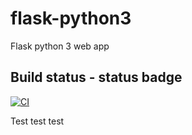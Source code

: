 # flask-python3
Flask python 3 web app

## Build status - status badge
[![CI](https://github.com/azurespeedup/flask-python3/actions/workflows/main.yml/badge.svg)](https://github.com/azurespeedup/flask-python3/actions/workflows/main.yml)

Test test test
